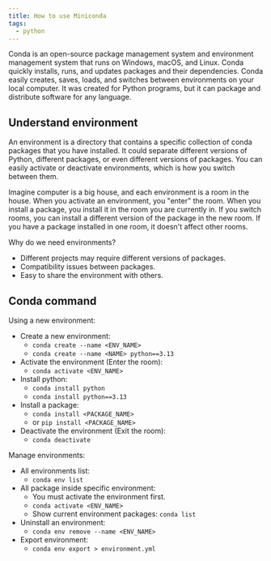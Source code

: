 ```yaml
---
title: How to use Miniconda
tags:
  - python
---
```


Conda is an open-source package management system and environment management system that runs on Windows, macOS, and Linux. Conda quickly installs, runs, and updates packages and their dependencies. Conda easily creates, saves, loads, and switches between environments on your local computer. It was created for Python programs, but it can package and distribute software for any language.

## Understand environment

An environment is a directory that contains a specific collection of conda packages that you have installed. It could separate different versions of Python, different packages, or even different versions of packages. You can easily activate or deactivate environments, which is how you switch between them.

Imagine computer is a big house, and each environment is a room in the house. When you activate an environment, you "enter" the room. When you install a package, you install it in the room you are currently in. If you switch rooms, you can install a different version of the package in the new room. If you have a package installed in one room, it doesn't affect other rooms.

Why do we need environments?

- Different projects may require different versions of packages.
- Compatibility issues between packages.
- Easy to share the environment with others.

## Conda command

Using a new environment:

- Create a new environment:
  - `conda create --name <ENV_NAME>`
  - `conda create --name <NAME> python==3.13`
- Activate the environment (Enter the room):
  - `conda activate <ENV_NAME>`
- Install python:
  - `conda install python`
  - `conda install python==3.13`
- Install a package:
  - `conda install <PACKAGE_NAME>`
  - or `pip install <PACKAGE_NAME>`
- Deactivate the environment (Exit the room):
  - `conda deactivate`

Manage environments:

- All environments list:
  - `conda env list`
- All package inside specific environment:
  - You must activate the environment first.
  - `conda activate <ENV_NAME>`
  - Show current environment packages: `conda list`
- Uninstall an environment:
  - `conda env remove --name <ENV_NAME>`  
- Export environment:
  - `conda env export > environment.yml`
